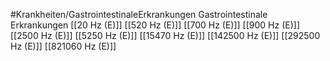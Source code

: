 #Krankheiten/GastrointestinaleErkrankungen
Gastrointestinale Erkrankungen
[[20 Hz (E)]]
[[520 Hz (E)]]
[[700 Hz (E)]]
[[900 Hz (E)]]
[[2500 Hz (E)]]
[[5250 Hz (E)]]
[[15470 Hz (E)]]
[[142500 Hz (E)]]
[[292500 Hz (E)]]
[[821060 Hz (E)]]